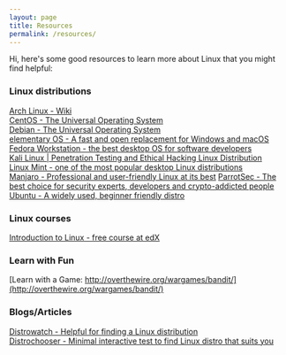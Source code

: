 ```yaml
---
layout: page
title: Resources
permalink: /resources/
---
```

Hi, here's some good resources to learn more about Linux that you might find helpful:

### Linux distributions
[Arch Linux - Wiki][arch]  
[CentOS - The Universal Operating System][centos]  
[Debian - The Universal Operating System][debian]  
[elementary OS - A fast and open replacement for Windows and macOS][elementary]  
[Fedora Workstation - the best desktop OS for software developers][fedora]  
[Kali Linux | Penetration Testing and Ethical Hacking Linux Distribution][kali]  
[Linux Mint - one of the most popular desktop Linux distributions][mint]  
[Manjaro - Professional and user-friendly Linux at its best][manjaro]
[ParrotSec - The best choice for security experts, developers and crypto-addicted people][parrot]     
[Ubuntu - A widely used, beginner friendly distro][ubuntu]  

### Linux courses
[Introduction to Linux - free course at edX][linux_course_edx]

### Learn with Fun
[Learn with a Game:     http://overthewire.org/wargames/bandit/](http://overthewire.org/wargames/bandit/)

### Blogs/Articles
[Distrowatch - Helpful for finding a Linux distribution][distwatch]  
[Distrochooser - Minimal interactive test to find Linux distro that suits you][distrochooser]

[distwatch]:  https://www.distrowatch.com
[ubuntu]:     https://www.ubuntu.com
[arch]:       https://wiki.archlinux.org
[fedora]:     https://getfedora.org
[mint]:       https://www.linuxmint.com
[manjaro]:    https://manjaro.org
[debian]:     https://www.debian.org
[elementary]: https://elementary.io
[linux_course_edx]: https://www.edx.org/course/introduction-to-linux
[centos]: https://www.centos.org/
[kali]: https://www.kali.org/
[distrochooser]: https://distrochooser.de/en
[parrot]: https://parrotsec.org/
